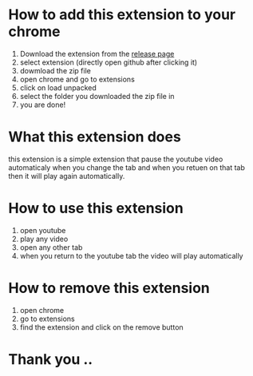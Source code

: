 # How to add this extension to your chrome 

1. Download the extension from the [release page](https://patilyash.vercel.app/extension.html)
2. select extension (directly open github after clicking it)
3. dowmload the zip file
4. open chrome and go to extensions
5. click on load unpacked
6. select the folder you downloaded the zip file in
7. you are done!


# What this extension does

this extension is a simple extension that pause the youtube video automaticaly when you change the tab and when you retuen on that tab then it will play again automatically.

# How to use this extension

1. open youtube
2. play any video
3. open any other tab
4. when you return to the youtube tab the video will play automatically

# How to remove this extension

1. open chrome
2. go to extensions
3. find the extension and click on the remove button


# Thank you ..
